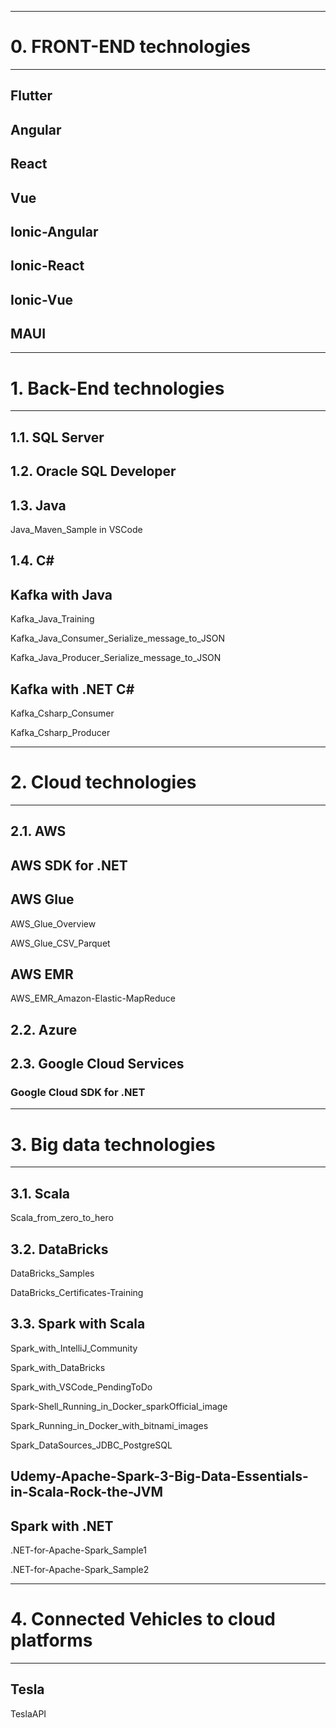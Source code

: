 -------------------------------------------------------------------------------------------------
# 0. FRONT-END technologies
-------------------------------------------------------------------------------------------------

## Flutter

## Angular

## React

## Vue

## Ionic-Angular

## Ionic-React

## Ionic-Vue 

## MAUI


-------------------------------------------------------------------------------------------------
# 1. Back-End technologies
-------------------------------------------------------------------------------------------------

## 1.1. SQL Server



## 1.2. Oracle SQL Developer



## 1.3. Java

Java_Maven_Sample in VSCode


## 1.4. C#




## Kafka with Java



Kafka_Java_Training

Kafka_Java_Consumer_Serialize_message_to_JSON

Kafka_Java_Producer_Serialize_message_to_JSON



## Kafka with .NET C#

Kafka_Csharp_Consumer

Kafka_Csharp_Producer


-------------------------------------------------------------------------------------------------
# 2. Cloud technologies
-------------------------------------------------------------------------------------------------

## 2.1. AWS

## AWS SDK for .NET



## AWS Glue

AWS_Glue_Overview

AWS_Glue_CSV_Parquet


## AWS EMR

AWS_EMR_Amazon-Elastic-MapReduce



## 2.2. Azure



## 2.3. Google Cloud Services

### Google Cloud SDK for .NET


-------------------------------------------------------------------------------------------------
# 3. Big data technologies
-------------------------------------------------------------------------------------------------

## 3.1. Scala

Scala_from_zero_to_hero

## 3.2. DataBricks

DataBricks_Samples

DataBricks_Certificates-Training


## 3.3. Spark with Scala

Spark_with_IntelliJ_Community 

Spark_with_DataBricks 

Spark_with_VSCode_PendingToDo

Spark-Shell_Running_in_Docker_sparkOfficial_image 

Spark_Running_in_Docker_with_bitnami_images



Spark_DataSources_JDBC_PostgreSQL 

## Udemy-Apache-Spark-3-Big-Data-Essentials-in-Scala-Rock-the-JVM


## Spark with .NET

.NET-for-Apache-Spark_Sample1

.NET-for-Apache-Spark_Sample2







-------------------------------------------------------------------------------------------------
# 4. Connected Vehicles to cloud platforms
-------------------------------------------------------------------------------------------------

## Tesla

TeslaAPI


























